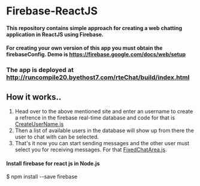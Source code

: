 # Firebase-ReactJS
#### This repository contains simple approach for creating a web chatting application in ReactJS using Firebase.
#### For creating your own version of this app you must obtain the firebaseConfig. Demo is https://firebase.google.com/docs/web/setup
### The app is deployed at http://runcompile20.byethost7.com/rteChat/build/index.html

## How it works..
1. Head over to the above mentioned site and enter an username to create a refrence in the firebase real-time database and code for that is [CreateUserName.js](https://github.com/Spectre-ak/Firebase-ReactJS/blob/main/src/components/CreateUserName.js)
2. Then a list of available users in the database will show up from there the user to chat with can be selected.
3. That's it now you can start sending messages and the other user must select you for receiving messages. For that [FixedChatArea.js](https://github.com/Spectre-ak/Firebase-ReactJS/blob/main/src/components/FixedChatArea.js).


#### Install firebase for react js in Node.js
  $ npm install --save firebase
